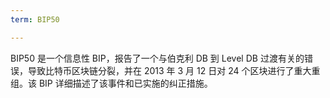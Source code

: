 ```yaml
---
term: BIP50

---
```

BIP50 是一个信息性 BIP，报告了一个与伯克利 DB 到 Level DB 过渡有关的错误，导致比特币区块链分裂，并在 2013 年 3 月 12 日对 24 个区块进行了重大重组。该 BIP 详细描述了该事件和已实施的纠正措施。